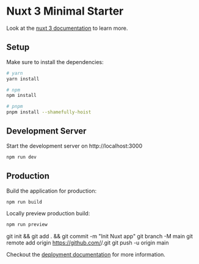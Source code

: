 # Nuxt 3 Minimal Starter

Look at the [nuxt 3 documentation](https://v3.nuxtjs.org) to learn more.

## Setup

Make sure to install the dependencies:

```bash
# yarn
yarn install

# npm
npm install

# pnpm
pnpm install --shamefully-hoist
```

## Development Server

Start the development server on http://localhost:3000

```bash
npm run dev
```

## Production

Build the application for production:

```bash
npm run build
```

Locally preview production build:

```bash
npm run preview
```

git init && git add . && git commit -m "Init Nuxt app"
git branch -M main
git remote add origin https://github.com/<username>/<project-name>.git
git push -u origin main

Checkout the [deployment documentation](https://v3.nuxtjs.org/guide/deploy/presets) for more information.

